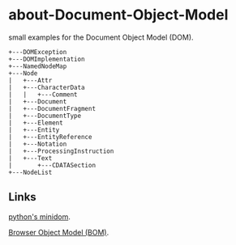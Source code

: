 about-Document-Object-Model
===========================

small examples for the Document Object Model (DOM).


    +---DOMException
    +---DOMImplementation
    +---NamedNodeMap
    +---Node
    |   +---Attr
    |   +---CharacterData
    |   |   +---Comment
    |   +---Document
    |   +---DocumentFragment
    |   +---DocumentType
    |   +---Element
    |   +---Entity
    |   +---EntityReference
    |   +---Notation
    |   +---ProcessingInstruction
    |   +---Text
    |       +---CDATASection
    +---NodeList

## Links

[python's minidom](https://github.com/ReneNyffenegger/about-python/tree/master/standard-library/xml/dom/minidom).

[Browser Object Model (BOM)](https://github.com/ReneNyffenegger/Browser-Object-Model).

